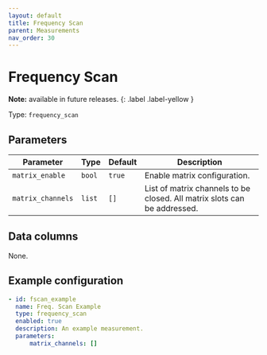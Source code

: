 ```yaml
---
layout: default
title: Frequency Scan
parent: Measurements
nav_order: 30
---
```


# Frequency Scan

**Note:** available in future releases.
{: .label .label-yellow }

Type: `frequency_scan`

## Parameters

| Parameter                 | Type    | Default | Description |
|---------------------------|---------|---------|-------------|
|`matrix_enable`            |`bool`   |`true`   |Enable matrix configuration. |
|`matrix_channels`          |`list`   |`[]`     |List of matrix channels to be closed. All matrix slots can be addressed. |

## Data columns

None.

## Example configuration

```yaml
- id: fscan_example
  name: Freq. Scan Example
  type: frequency_scan
  enabled: true
  description: An example measurement.
  parameters:
      matrix_channels: []
```
